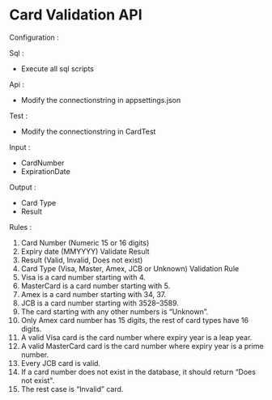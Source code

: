 # Card Validation API

Configuration :

Sql :
- Execute all sql scripts

Api :
- Modify the connectionstring in appsettings.json

Test :
- Modify the connectionstring in CardTest

Input :
- CardNumber
- ExpirationDate

Output :
- Card Type
- Result

Rules :

1. Card Number (Numeric 15 or 16 digits)
2. Expiry date (MMYYYY)
Validate Result
1. Result (Valid, Invalid, Does not exist)
2. Card Type (Visa, Master, Amex, JCB or Unknown)
Validation Rule
1. Visa is a card number starting with 4.
2. MasterCard is a card number starting with 5.
3. Amex is a card number starting with 34, 37.
4. JCB is a card number starting with 3528–3589.
5. The card starting with any other numbers is “Unknown”.
6. Only Amex card number has 15 digits, the rest of card types have 16 digits.
7. A valid Visa card is the card number where expiry year is a leap year.
8. A valid MasterCard card is the card number where expiry year is a prime number.
9. Every JCB card is valid.
10. If a card number does not exist in the database, it should return “Does not exist".
11. The rest case is “Invalid” card.
